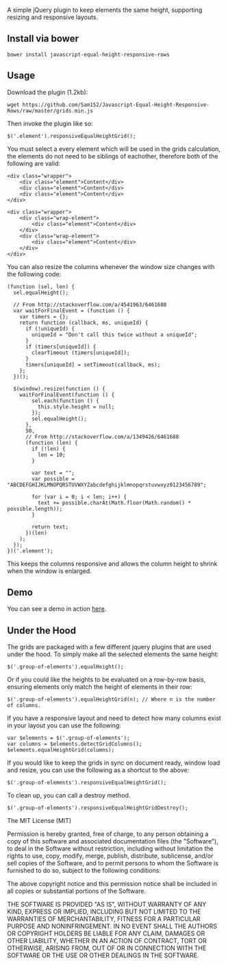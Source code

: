 A simple jQuery plugin to keep elements the same height, supporting resizing and responsive layouts.

Install via bower
-----

```
bower install javascript-equal-height-responsive-rows
```

Usage
-----

Download the plugin (1.2kb):
```
wget https://github.com/Sam152/Javascript-Equal-Height-Responsive-Rows/raw/master/grids.min.js
```

Then invoke the plugin like so:
```
$('.element').responsiveEqualHeightGrid();
```
You must select a every element which will be used in the grids calculation, the elements do not need to be siblings of eachother, therefore both of the following are valid:
```
<div class="wrapper">
	<div class="element">Content</div>
	<div class="element">Content</div>
	<div class="element">Content</div>
</div>
```
```
<div class="wrapper">
	<div class="wrap-element">
		<div class="element">Content</div>
	</div>
	<div class="wrap-element">
		<div class="element">Content</div>
	</div>
</div>
```

You can also resize the columns whenever the window size changes with the following code:

```
(function (sel, len) {
  sel.equalHeight();

  // From http://stackoverflow.com/a/4541963/6461688
  var waitForFinalEvent = (function () {
    var timers = {};
    return function (callback, ms, uniqueId) {
      if (!uniqueId) {
        uniqueId = "Don't call this twice without a uniqueId";
      }
      if (timers[uniqueId]) {
        clearTimeout (timers[uniqueId]);
      }
      timers[uniqueId] = setTimeout(callback, ms);
    };
  })();

  $(window).resize(function () {
    waitForFinalEvent(function () {
        sel.each(function () {
          this.style.height = null;
        });
        sel.equalHeight();
      },
      50,
      // From http://stackoverflow.com/a/1349426/6461688
      (function (len) {
        if (!len) {
          len = 10;
        }

        var text = "";
        var possible = "ABCDEFGHIJKLMNOPQRSTUVWXYZabcdefghijklmnopqrstuvwxyz0123456789";

        for (var i = 0; i < len; i++) {
          text += possible.charAt(Math.floor(Math.random() * possible.length));
        }

        return text;
      })(len)
    );
  });
})('.element');
```

This keeps the columns responsive and allows the column height to shrink when the window is enlarged.

Demo
----

You can see a demo in action <a href="http://sam152.github.io/Javascript-Equal-Height-Responsive-Rows/demo.html">here</a>.


Under the Hood
--------------

The grids are packaged with a few different jquery plugins that are used under the hood. To simply make all the selected elements the same height:

```
$('.group-of-elements').equalHeight();
```

Or if you could like the heights to be evaluated on a row-by-row basis, ensuring elements only match the height of elements in their row:

```
$('.group-of-elements').equalHeightGrid(n); // Where n is the number of columns.
```

If you have a responsive layout and need to detect how many columns exist in your layout you can use the following:

```
var $elements = $('.group-of-elements');
var columns = $elements.detectGridColumns();
$elements.equalHeightGrid(columns);
```

If you would like to keep the grids in sync on document ready, window load and resize, you can use the following as a shortcut to the above:

```
$('.group-of-elements').responsiveEqualHeightGrid();
```

To clean up, you can call a destroy method.

```
$('.group-of-elements').responsiveEqualHeightGridDestroy();
```

The MIT License (MIT)

Permission is hereby granted, free of charge, to any person obtaining a copy
of this software and associated documentation files (the "Software"), to deal
in the Software without restriction, including without limitation the rights
to use, copy, modify, merge, publish, distribute, sublicense, and/or sell
copies of the Software, and to permit persons to whom the Software is
furnished to do so, subject to the following conditions:

The above copyright notice and this permission notice shall be included in all
copies or substantial portions of the Software.

THE SOFTWARE IS PROVIDED "AS IS", WITHOUT WARRANTY OF ANY KIND, EXPRESS OR
IMPLIED, INCLUDING BUT NOT LIMITED TO THE WARRANTIES OF MERCHANTABILITY,
FITNESS FOR A PARTICULAR PURPOSE AND NONINFRINGEMENT. IN NO EVENT SHALL THE
AUTHORS OR COPYRIGHT HOLDERS BE LIABLE FOR ANY CLAIM, DAMAGES OR OTHER
LIABILITY, WHETHER IN AN ACTION OF CONTRACT, TORT OR OTHERWISE, ARISING FROM,
OUT OF OR IN CONNECTION WITH THE SOFTWARE OR THE USE OR OTHER DEALINGS IN THE
SOFTWARE.
